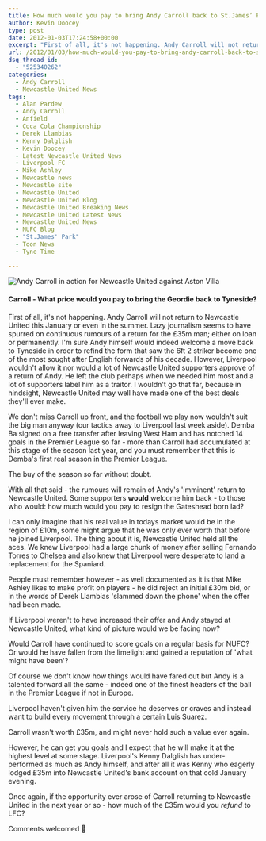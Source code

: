```yaml
---
title: How much would you pay to bring Andy Carroll back to St.James’ Park?
author: Kevin Doocey
type: post
date: 2012-01-03T17:24:58+00:00
excerpt: "First of all, it's not happening. Andy Carroll will not return to Newcastle United this January or even in the summer. Lazy journalism seems to have spurred on continuous rumours of.."
url: /2012/01/03/how-much-would-you-pay-to-bring-andy-carroll-back-to-st-james-park/
dsq_thread_id:
  - "525340262"
categories:
  - Andy Carroll
  - Newcastle United News
tags:
  - Alan Pardew
  - Andy Carroll
  - Anfield
  - Coca Cola Championship
  - Derek Llambias
  - Kenny Dalglish
  - Kevin Doocey
  - Latest Newcastle United News
  - Liverpool FC
  - Mike Ashley
  - Newcastle news
  - Newcastle site
  - Newcastle United
  - Newcastle United Blog
  - Newcastle United Breaking News
  - Newcastle United Latest News
  - Newcastle United News
  - NUFC Blog
  - "St.James' Park"
  - Toon News
  - Tyne Time

---
```

![Andy Carroll in action for Newcastle United against Aston Villa](https://www.tynetime.com/wp-content/uploads/2012/01/Andy-Carroll-LFC.jpg "Andy-Carroll-LFC")

#### Carroll - What price would you pay to bring the Geordie back to Tyneside?

First of all, it's not happening. Andy Carroll will not return to Newcastle United this January or even in the summer. Lazy journalism seems to have spurred on continuous rumours of a return for the £35m man; either on loan or permanently. I'm sure Andy himself would indeed welcome a move back to Tyneside in order to refind the form that saw the 6ft 2 striker become one of the most sought  after English forwards of his decade. However, Liverpool wouldn't allow it nor would a lot of Newcastle United supporters approve of a return of Andy. He left the club perhaps when we needed him most and a lot of supporters label him as a traitor. I wouldn't go that far, because in hindsight, Newcastle United may well have made one of the best deals they'll ever make.

We don't miss Carroll up front, and the football we play now wouldn't suit the big man anyway (our tactics away to Liverpool last week aside). Demba Ba signed on a free transfer after leaving West Ham and has notched 14 goals in the Premier League so far - more than Carroll had accumulated at this stage of the season last year, and you must remember that this is Demba's first real season in the Premier League.

The buy of the season so far without doubt.

With all that said - the rumours will remain of Andy's 'imminent' return to Newcastle United. Some supporters **would** welcome him back - to those who would: how much would you pay to resign the Gateshead born lad?

I can only imagine that his real value in todays market would be in the region of £10m, some might argue that he was only ever worth that before he joined Liverpool. The thing about it is, Newcastle United held all the aces. We knew Liverpool had a large chunk of money after selling Fernando Torres to Chelsea and also knew that Liverpool were desperate to land a replacement for the Spaniard.

People must remember however - as well documented as it is that Mike Ashley likes to make profit on players - he did reject an initial £30m bid, or in the words of Derek Llambias 'slammed down the phone' when the offer had been made.

If Liverpool weren't to have increased their offer and Andy stayed at Newcastle United, what kind of picture would we be facing now?

Would Carroll have continued to score goals on a regular basis for NUFC? Or would he have fallen from the limelight and gained a reputation of 'what might have been'?

Of course we don't know how things would have fared out but Andy is a talented forward all the same - indeed one of the finest headers of the ball in the Premier League if not in Europe.

Liverpool haven't given him the service he deserves or craves and instead want to build every movement through a certain Luis Suarez.

Carroll wasn't worth £35m, and might never hold such a value ever again.

However, he can get you goals and I expect that he will make it at the highest level at some stage. Liverpool's Kenny Dalglish has under-performed as much as Andy himself, and after all it was Kenny who eagerly lodged £35m into Newcastle United's bank account on that cold January evening.

Once again, if the opportunity ever arose of Carroll returning to Newcastle United in the next year or so - how much of the £35m would you _refund_ to LFC?

Comments welcomed 🙂
